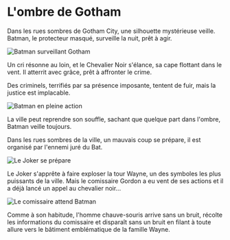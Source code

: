 # L'ombre de Gotham

Dans les rues sombres de Gotham City, une silhouette mystérieuse veille. Batman, le protecteur masqué, surveille la nuit, prêt à agir.

![Batman surveillant Gotham](https://www.puzzlepuzzles.net/imatjes/4a0bf66337402-p.jpg "Batman Surveillant Gotham")

Un cri résonne au loin, et le Chevalier Noir s'élance, sa cape flottant dans le vent. Il atterrit avec grâce, prêt à affronter le crime.

Des criminels, terrifiés par sa présence imposante, tentent de fuir, mais la justice est implacable.

![Batman en pleine action](https://www.darkknightnews.com/wp-content/uploads/2015/02/asbar4.jpg "Batman en pleine action")

La ville peut reprendre son souffle, sachant que quelque part dans l'ombre, Batman veille toujours.

Dans les rues sombres de la ville, un mauvais coup se prépare, il est organisé par l'ennemi juré du Bat.

![Le Joker se prépare](https://encrypted-tbn0.gstatic.com/images?q=tbn:ANd9GcRyCZvtyJ4pjUqBqs7fRSSFAk9NIJRnlptFyg&usqp=CAU "Le Joker se prépare")

Le Joker s'apprête à faire exploser la tour Wayne, un des symboles les plus puissants de la ville.
Mais le comissaire Gordon a eu vent de ses actions et il a déjà lancé un appel au chevalier noir...

![Le comissaire attend Batman](https://static.tvtropes.org/pmwiki/pub/images/JamesGordonGPD_8431.jpg "Le comissaire attend Batman")

Comme à son habitude, l'homme chauve-souris arrive sans un bruit, récolte les informations du comissaire
et disparaît sans un bruit en filant à toute allure vers le bâtiment emblématique de la famille Wayne.
